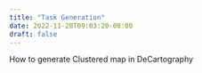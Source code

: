 ```yaml
---
title: "Task Generation"
date: 2022-11-20T09:03:20-08:00
draft: false
---
```

How to generate Clustered map in DeCartography